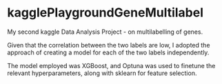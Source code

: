 # kagglePlaygroundGeneMultilabel

My second kaggle Data Analysis Project - on multilabelling of genes.

Given that the correlation between the two labels are low, I adopted the approach of creating a model for each of the two labels independently.

The model employed was XGBoost, and Optuna was used to finetune the relevant hyperparameters, along with sklearn for feature selection.
